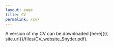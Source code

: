 ```yaml
---
layout: page
title: CV
permalink: /cv/
---
```


A version of my CV can be downloaded [here]({{ site.url}}/files/CV_website_Snyder.pdf).
